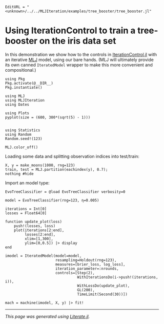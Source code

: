 ```@meta
EditURL = "<unknown>/../../MLJIteration/examples/tree_booster/tree_booster.jl"
```

# Using IterationControl to train a tree-booster on the iris data set

In this demonstration we show how to the controls in
[IterationControl.jl](https://github.com/ablaom/IterationControl.jl)
with an iterative
[MLJ](https://github.com/alan-turing-institute/MLJ.jl) model, using
our bare hands. (MLJ will ultimately provide its own canned
`IteratedModel` wrapper to make this more convenient and
compositional.)

```@example tree_booster
using Pkg
Pkg.activate(@__DIR__)
Pkg.instantiate()

using MLJ
using MLJIteration
using Dates

using Plots
pyplot(size = (600, 300*(sqrt(5) - 1)))


using Statistics
using Random
Random.seed!(123)

MLJ.color_off()
```

Loading some data and splitting observation indices into test/train:

```@example tree_booster
X, y = make_moons(1000, rng=123)
train, test = MLJ.partition(eachindex(y), 0.7);
nothing #hide
```

Import an model type:

```@example tree_booster
EvoTreeClassifier = @load EvoTreeClassifier verbosity=0

model = EvoTreeClassifier(rng=123, η=0.005)

iterations = Int[0]
losses = Float64[0]

function update_plot(loss)
    push!(losses, loss)
    plot(iterations[2:end],
         losses[2:end],
         xlim=[1,300],
         ylim=[0,0.5]) |> display
end

imodel = IteratedModel(model=model,
                       resampling=Holdout(rng=123),
                       measures=[brier_loss, log_loss],
                       iteration_parameter=:nrounds,
                       controls=[Step(2),
                                 WithIterationsDo(i->push!(iterations, i)),
                                 WithLossDo(update_plot),
                                 GL(200),
                                 TimeLimit(Second(30))])

mach = machine(imodel, X, y) |> fit!
```

---

*This page was generated using [Literate.jl](https://github.com/fredrikekre/Literate.jl).*

